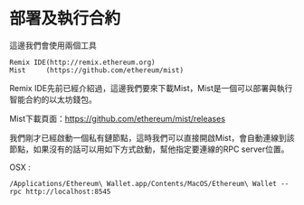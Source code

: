 # 部署及執行合約

這邊我們會使用兩個工具

```
Remix IDE(http://remix.ethereum.org)
Mist     (https://github.com/ethereum/mist)
```

Remix IDE先前已經介紹過，這邊我們要來下載Mist，Mist是一個可以部署與執行智能合約的以太坊錢包。

Mist下載頁面：https://github.com/ethereum/mist/releases

我們剛才已經啟動一個私有鏈節點，這時我們可以直接開啟Mist，會自動連線到該節點，如果沒有的話可以用如下方式啟動，幫他指定要連線的RPC server位置。

OSX : 

```
/Applications/Ethereum\ Wallet.app/Contents/MacOS/Ethereum\ Wallet --rpc http://localhost:8545
```



